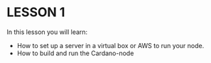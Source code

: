 # LESSON 1



In this lesson you will learn:   


* How to set up a server in a virtual box or AWS to run your node. 
* How to build and run the Cardano-node




